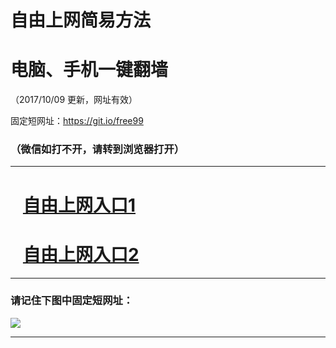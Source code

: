 ﻿# 自由上网简易方法

# 电脑、手机一键翻墙

（2017/10/09 更新，网址有效）

固定短网址：https://git.io/free99

### （微信如打不开，请转到浏览器打开）


***





# &nbsp;&nbsp; <a href="http://ft2124811340.fwq-tz-1001.info/fwqtz01.html?t=100900124348 " target="_blank">自由上网入口1</a>
# &nbsp;&nbsp; <a href="http://ft177368409.fwq-tz-1002.info/fwqtz02.html?t=100900112597 " target="_blank">自由上网入口2</a>
***

### 请记住下图中固定短网址：

<img src="https://s3-us-west-2.amazonaws.com/fwq-1001/yjfq-20170905okok.png" /> 


***


